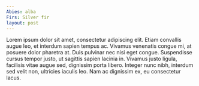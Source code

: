 ```yaml
---
Abies: alba
Firs: Silver fir
layout: post
---
```

Lorem ipsum dolor sit amet, consectetur adipiscing elit. Etiam convallis augue leo, et interdum sapien tempus ac. Vivamus venenatis congue mi, at posuere dolor pharetra at. Duis pulvinar nec nisi eget congue. Suspendisse cursus tempor justo, ut sagittis sapien lacinia in. Vivamus justo ligula, facilisis vitae augue sed, dignissim porta libero. Integer nunc nibh, interdum sed velit non, ultricies iaculis leo. Nam ac dignissim ex, eu consectetur lacus.